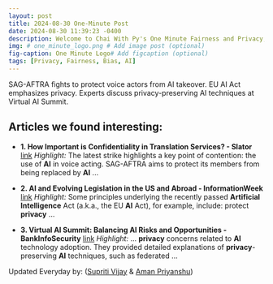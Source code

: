 ```yaml
---
layout: post
title: 2024-08-30 One-Minute Post
date: 2024-08-30 11:39:23 -0400
description: Welcome to Chai With Py's One Minute Fairness and Privacy, which aims to provide you the current happenings in the world of Fairness, Privacy, and AI.
img: # one_minute_logo.png # Add image post (optional)
fig-caption: One Minute Logo# Add figcaption (optional)
tags: [Privacy, Fairness, Bias, AI]
---
```


SAG-AFTRA fights to protect voice actors from AI takeover. EU AI Act emphasizes privacy. Experts discuss privacy-preserving AI techniques at Virtual AI Summit.

## Articles we found interesting:

- **1. How Important is <b>Confidentiality</b> in Translation Services? - Slator** [link](https://slator.com/how-important-is-confidentiality-in-translation-services/)
_Highlight:_ The latest strike highlights a key point of contention: the use of <b>AI</b> in voice acting. SAG-AFTRA aims to protect its members from being replaced by <b>AI</b>&nbsp;...

- **2. <b>AI</b> and Evolving Legislation in the US and Abroad - InformationWeek** [link](https://www.informationweek.com/machine-learning-ai/ai-and-evolving-legislation-in-the-us-and-abroad)
_Highlight:_ Some principles underlying the recently passed <b>Artificial Intelligence</b> Act (a.k.a., the EU <b>AI</b> Act), for example, include: protect <b>privacy</b>&nbsp;...

- **3. Virtual <b>AI</b> Summit: Balancing <b>AI</b> Risks and Opportunities - BankInfoSecurity** [link](https://www.bankinfosecurity.com/virtual-ai-summit-balancing-ai-risks-opportunities-a-26151)
_Highlight:_ ... <b>privacy</b> concerns related to <b>AI</b> technology adoption. They provided detailed explanations of <b>privacy</b>-preserving <b>AI</b> techniques, such as federated&nbsp;...


Updated Everyday by: (<a href="https://supritivijay.github.io/">Supriti Vijay</a> & <a href="https://amanpriyanshu.github.io/">Aman Priyanshu</a>)
